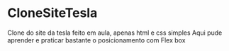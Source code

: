 # CloneSiteTesla
Clone do site da tesla feito em aula, apenas html e css simples
Aqui pude aprender e praticar bastante o posicionamento com Flex box
